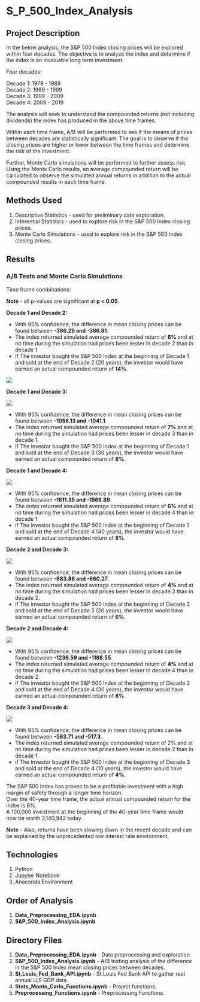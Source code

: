 # S_P_500_Index_Analysis

## Project Description

In the below analysis, the S&P 500 Index closing prices will be explored within four decades. The objective is to analyze the index and determine if the index is an invaluable long term investment.

Four decades:

Decade 1: 1979 - 1989<br>
Decade 2: 1989 - 1999<br>
Decade 3: 1999 - 2009<br>
Decade 4: 2009 - 2019<br>

The analysis will seek to understand the compounded returns (not including dividends) the index has produced in the above time frames. 

Within each time frame, A/B will be performed to see if the means of prices between decades are statistically significant. The goal is to observe if the closing prices are higher or lower between the time frames and determine the risk of the investment. 

Further, Monte Carlo simulations will be performed to further assess risk. Using the Monte Carlo results, an average compounded return will be calculated to observe the simulated annual returns in addition to the actual compounded results in each time frame.

## Methods Used

1) Descriptive Statistics - used for preliminary data exploration.
2) Inferential Statistics - used to explore risk in the S&P 500 Index closing prices. 
3) Monte Carlo Simulations - used to explore risk in the S&P 500 Index closing prices.

## Results 

### A/B Tests and Monte Carlo Simulations

Time frame combinations:

**Note** - all p-values are significant at **p < 0.05**.

**Decade 1 and Decade 2:**
* With 95% confidence, the difference in mean closing prices can be found between **-386.29 and -366.81**.
* The index returned simulated average compounded return of **6%** and at no time during the simulation had prices been lesser in decade 2 than in decade 1.
* If The investor bought the S&P 500 Index at the beginning of Decade 1 and sold at the end of Decade 2 (20 years), the investor would have earned an actual compounded return of **14%**.

![](ReadMe_Images/dowload-1.png)

**Decade 1 and Decade 3:** 

![](ReadMe_Images/dowload-2.png)

* With 95% confidence, the difference in mean closing prices can be found between **-1056.13 and -1041.1**.
* The index returned simulated average compounded return of **7%** and at no time during the simulation had prices been lesser in decade 3 than in decade 1.
* If The investor bought the S&P 500 Index at the beginning of Decade 1 and sold at the end of Decade 3 (30 years), the investor would have earned an actual compounded return of **8%**.

**Decade 1 and Decade 4:**

![](ReadMe_Images/dowload-3.png)

* With 95% confidence, the difference in mean closing prices can be found between **-1611.35 and -1566.89**.
* The index returned simulated average compounded return of **6%** and at no time during the simulation had prices been lesser in decade 4 than in decade 1.
* if The investor bought the S&P 500 Index at the beginning of Decade 1 and sold at the end of Decade 4 (40 years), the investor would have earned an actual compounded return of **8%**.

**Decade 2 and Decade 3:** 

![](ReadMe_Images/dowload-4.png)

* With 95% confidence, the difference in mean closing prices can be found between **-683.86 and -660.27**.
* The index returned simulated average compounded return of **4%** and at no time during the simulation had prices been lesser in decade 3 than in decade 2.
* if The investor bought the S&P 500 Index at the beginning of Decade 2 and sold at the end of Decade 3 (20 years), the investor would have earned an actual compounded return of **6%**.

**Decade 2 and Decade 4:**

![](ReadMe_Images/dowload-5.png)

* With 95% confidence, the difference in mean closing prices can be found between **-1236.59 and -1188.55**.
* The index returned simulated average compounded return of **4%** and at no time during the simulation had prices been lesser in decade 4 than in decade 2.
* if The investor bought the S&P 500 Index at the beginning of Decade 2 and sold at the end of Decade 4 (30 years), the investor would have earned an actual compounded return of **8%**.

**Decade 3 and Decade 4:**

![](ReadMe_Images/dowload-6.png)

* With 95% confidence, the difference in mean closing prices can be found between **-563.71 and -517.3**.
* The index returned simulated average compounded return of 2% and at no time during the simulation had prices been lesser in decade 2 than in decade 1.
* if The investor bought the S&P 500 Index at the beginning of Decade 3 and sold at the end of Decade 4 (10 years), the investor would have earned an actual compounded return of **4%.**

The S&P 500 Index has proven to be a profitable investment with a high margin of safety through a longer time horizon. <br>
Over the 40-year time frame, the actual annual compounded return for the index is 9%.<br>
A 100,000 investment at the beginning of the 40-year time frame would now be worth 3,140,942 today.<br>

**Note** - Also, returns have been slowing down in the recent decade and can be explained by the unprecedented low interest rate environment.

## Technologies 

1) Python 
2) Jupyter Notebook
3) Anaconda Environment

## Order of Analysis

1) **Data_Preprocessing_EDA.ipynb**
2) **S&P_500_Index_Analysis.ipynb**

## Directory Files

1) **Data_Preprocessing_EDA.ipynb** - Data preprocessing and exploration.
2) **S&P_500_Index_Analysis.ipynb** - A/B testing analysis of the difference in the S&P 500 Index mean closing prices between decades.
3) **St.Louis_Fed_Bank_API.ipynb** - St.Louis Fed Bank API to gather real annual U.S GDP data.
4) **Stats_Monte_Carlo_Functions.ipynb** - Project functions.
5) **Preprocessing_Functions.ipynb** - Preprocessing Functions.

